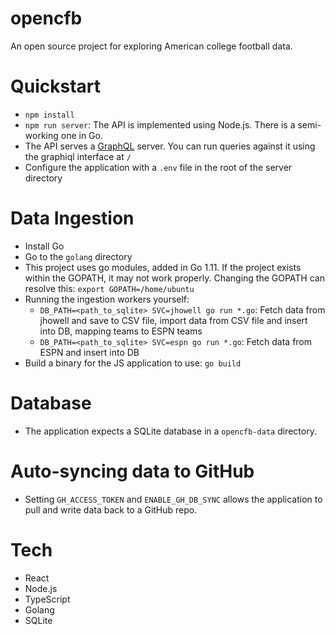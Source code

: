 # opencfb

An open source project for exploring American college football data.

# Quickstart

- `npm install`
- `npm run server`: The API is implemented using Node.js. There is a semi-working one in Go.
- The API serves a [GraphQL](https://graphql.org) server. You can run queries against it using the graphiql interface at `/`
- Configure the application with a `.env` file in the root of the server directory

# Data Ingestion

- Install Go
- Go to the `golang` directory
- This project uses go modules, added in Go 1.11. If the project exists within the GOPATH, it may not work properly. Changing the GOPATH can resolve this: `export GOPATH=/home/ubuntu`
- Running the ingestion workers yourself:
  - `DB_PATH=<path_to_sqlite> SVC=jhowell go run *.go`: Fetch data from jhowell and save to CSV file, import data from CSV file and insert into DB, mapping teams to ESPN teams
  - `DB_PATH=<path_to_sqlite> SVC=espn go run *.go`: Fetch data from ESPN and insert into DB
- Build a binary for the JS application to use: `go build`

# Database

- The application expects a SQLite database in a `opencfb-data` directory.

# Auto-syncing data to GitHub

- Setting `GH_ACCESS_TOKEN` and `ENABLE_GH_DB_SYNC` allows the application to pull and write data back to a GitHub repo.

# Tech

- React
- Node.js
- TypeScript
- Golang
- SQLite
